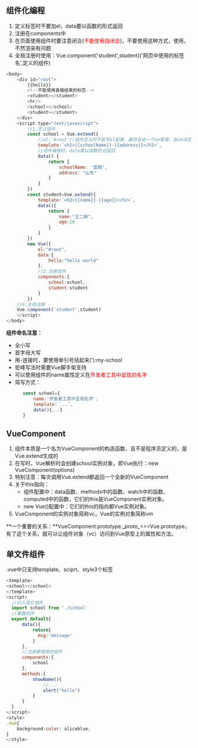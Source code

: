 ## 组件化编程
1. 定义标签时不要加el，data要以函数的形式返回
2. 注册在components中
3. 在页面使用组件时要注意闭合(<font color=red>不能使用自闭合</font>)，不要使用<student/>这种方式，使用<student></student>，不然渲染有问题
4. 全局注册时使用：Vue.component('student',student)('网页中使用的标签名',定义的组件)
```javascript
<body>
    <div id="root">
        {{hello}}
        <!--不能使用直接结束的标签-->
        <student></student>
        <hr/>
        <school></school>
        <student></student>
    </div>
    <script type="text/javascript">
        //1.定义组件
        const school = Vue.extend({
            //el:'#root'//组件定义时不能写el配置，最终会由一个vm管理，由vm决定挂载到哪里
            template:`<h2>{{schoolName}}-{{address}}</h2>`,
            //组件编程时，data要以函数形式返回
            data() {
                return {
                    schoolName: '蓝翔',
                    address: "山东"
                }
            }
        })
        const student=Vue.extend({
            template:`<h2>{{name}}-{{age}}</h2>`,
            data(){
                return {
                    name:"王二麻",
                    age:20
                }
            }
        })
        new Vue({
            el:"#root",
            data:{
                hello:"hello world"
            },
            //2.注册组件
            components:{
                school:school,
                student:student
            }
        })
    //4.全局注册
    Vue.component('student',student)
    </script>
</body>
```

**组件命名注意：**
- 全小写
- 首字母大写
- 用-连接时，要使用单引号括起来('):my-school
- 驼峰写法时需要Vue脚手架支持
- 可以使用组件的name属性定义在<font color=red>开发者工具中呈现的名字</font>
- 简写方式：
  ```javascript
     const school={
         name:'开发者工具中呈现名字',
         template:`...`,
         data(){...}
     }
  ```

## VueComponent
1. 组件本质是一个名为VueComponent的构造函数，且不是程序员定义的，是Vue.extend生成的
2. 在写<school></school>时，Vue解析时会创建school实例对象，即Vue执行：new VueComponent(options)
3. 特别注意：每次调用Vue.extend都返回一个全新的VueComponent
4. 关于this指向：
   - 组件配置中：data函数、methods中的函数、watch中的函数、computed中的函数，它们的this是VueComponent实例对象。
   - new Vue()配置中：它们的this的指向都Vue实例对象。
5. VueComponent的实例对象简称vc，Vue的实例对象简称vm

**一个重要的关系：**VueComponent.prototype.\__proto\__===Vue.prototype，有了这个关系，就可以让组件对象（vc）访问到Vue原型上的属性和方法。

## 单文件组件

.vue中只支持template、sciprt、style3个标签
```javascript
<template>
<school></school>
</template>
<script>
  //引入其它组件
  import school from './school'
  //暴露组件
  export default{
      data(){
          return{
            msg:'message'
          }
      },
      //注册要使用的组件
      components:{
          school
      },
      methods:{
          showName(){
              //...
              alert("hello")
          }
      }
  }
</script>
<style>
.dom{
    background-color: aliceblue;
}
</style>

```